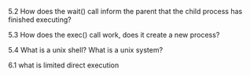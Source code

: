 5.2
How does the wait() call inform the parent that the child process has finished executing?

5.3
How does the exec() call work, does it create a new process?

5.4
What is a unix shell?
What is a unix system?

6.1
what is limited direct execution


